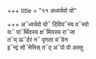+++
title = "११ अध्वर्यवो यो"

+++
अ᳓ध्वर्यवो यो᳓ दिविय᳓स्य व᳓स्वो  
यः᳓ पा᳓र्थिवस्य क्ष᳓मियस्य रा᳓जा  
त᳓म् ऊ᳓र्दरं न᳓ पृणता य᳓वेन  
इ᳓न्द्रं सो᳓मेभिस् त᳓द् अ᳓पो वो अस्तु